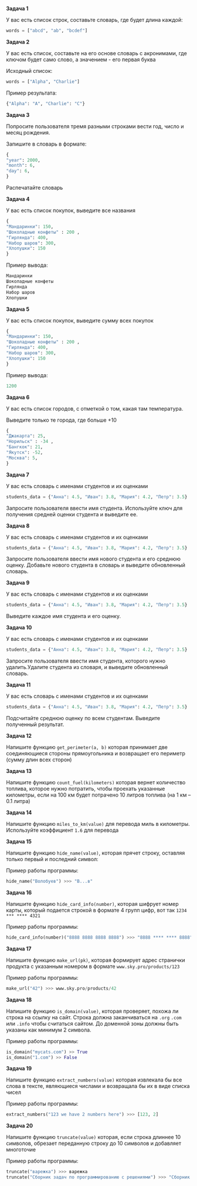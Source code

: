 **Задача 1**

У вас есть список строк, составьте словарь, где будет длина каждой:

```python
words = ["abcd", "ab", "bcdef"]
```

**Задача 2**

У вас есть список, составьте на его основе словарь с акронимами, где ключом будет само слово, а значением - его первая буква

Исходный список:

```python
words = ["Alpha", "Charlie"]
```

Пример результата:

```python
{"Alpha": "A", "Charlie": "C"}
```

**Задача 3**

Попросите пользователя тремя разными строками вести год, число и месяц рождения.

Запишите в словарь в формате:

```python
{
"year": 2000, 
"month": 6, 
"day": 6,
}
```

Распечатайте словарь

**Задача 4**

У вас есть список покупок, выведите все названия

```python
{
"Мандаринки": 150,
"Шоколадные конфеты" : 200 ,
"Гирлянда": 400,
"Набор шаров": 300,
"Хлопушки": 150
}
```

Пример вывода:

```python
Мандаринки
Шоколадные конфеты
Гирлянда
Набор шаров
Хлопушки
```

**Задача 5**

У вас есть список покупок, выведите сумму всех покупок

```python
{
"Мандаринки": 150,
"Шоколадные конфеты" : 200 ,
"Гирлянда": 400,
"Набор шаров": 300,
"Хлопушки": 150
}
```

Пример вывода:

```python
1200
```

**Задача 6**

У вас есть список городов, с отметкой о том, какая там температура.

Выведите только те города, где больше +10

```python
{
"Джакарта": 25,
"Норильск" : -34 ,
"Бангкок": 21,
"Якутск": -52,
"Москва": 5,
}
```

**Задача 7**

У вас есть словарь с именами студентов и их оценками

```python
students_data = {"Анна": 4.5, "Иван": 3.8, "Мария": 4.2, "Петр": 3.5}
```

Запросите пользователя ввести имя студента. Используйте ключ для получения средней оценки студента и выведите ее.

**Задача 8**

У вас есть словарь с именами студентов и их оценками

```python
students_data = {"Анна": 4.5, "Иван": 3.8, "Мария": 4.2, "Петр": 3.5}
```

Запросите пользователя ввести имя нового студента и его среднюю оценку. Добавьте нового студента в словарь и выведите обновленный словарь.

**Задача 9** 

У вас есть словарь с именами студентов и их оценками

```python
students_data = {"Анна": 4.5, "Иван": 3.8, "Мария": 4.2, "Петр": 3.5}
```

Выведите каждое имя студента и его оценку.

**Задача 10**

У вас есть словарь с именами студентов и их оценками

```python
students_data = {"Анна": 4.5, "Иван": 3.8, "Мария": 4.2, "Петр": 3.5}
```

Запросите пользователя ввести имя студента, которого нужно удалить.Удалите студента из словаря, и выведите обновленный словарь.

**Задача 11**

У вас есть словарь с именами студентов и их оценками

```python
students_data = {"Анна": 4.5, "Иван": 3.8, "Мария": 4.2, "Петр": 3.5}
```

Подсчитайте среднюю оценку по всем студентам. Выведите полученный результат.

**Задача 12**

Напишите функцию `get_perimeter(a, b)` которая принимает две соединяющиеся стороны прямоугольника и возвращает его периметр (сумму длин всех сторон) 

**Задача 13**

Напишите функцию `count_fuel(kilometers)` которая вернет количество топлива, которое нужно потратить, чтобы проехать указанные километры, если на 100 км будет потрачено 10 литров топлива (на 1 км – 0.1 литра)

**Задача 14**

Напишите функцию `miles_to_km(value)` для перевода  миль в километры. Используйте коэффициент `1.6` для перевода

**Задача 15**

Напишите функцию `hide_name(value)`, которая прячет строку, оставляя только первый и последний символ:

Пример работы программы:

```python
hide_name("Волобуев") >>> "В...в"
```

**Задача 16**

Напишите функцию `hide_card_info(number)`, которая шифрует номер карты, который подается строкой в формате 4 групп цифр, вот так `1234 *** **** 4321`

Пример работы программы:

```python
hide_card_info(number)("8888 8888 8888 8888") >>> "8888 **** **** 8888"
```

**Задача 17**

Напишите функцию `make_url(pk)`, которая формирует адрес странички продукта с указанным номером в формате `www.sky.pro/products/123`

Пример работы программы:

```python
make_url("42") >>> www.sky.pro/products/42
```

**Задача 18**

Напишите функцию `is_domain(value)`, которая проверяет, похожа ли строка на ссылку на сайт. Строка должна заканчиваться на `.org` `.com` или `.info` чтобы считаться сайтом. До доменной зоны должны быть указаны как минимум 2 символа.

Пример работы программы:

```python
is_domain("mycats.com") >> True
is_domain("1.com") >> False
```

**Задача 19**

Напишите функцию `extract_numbers(value)` которая извлекала бы все слова в тексте, являющиеся числами и возвращала бы их в виде списка чисел

Пример работы программы:

```python
extract_numbers("123 we have 2 numbers here") >>> [123, 2]
```

**Задача 20**

Напишите функцию `truncate(value)` которая, если строка длиннее 10 символов, обрезает переданную строку до 10 символов и добавляет многоточие

Пример работы программы:
```python
truncate("варежка") >>> варежка
truncate("Сборник задач по программированию с решениями") >>> "Сборник за..."```
